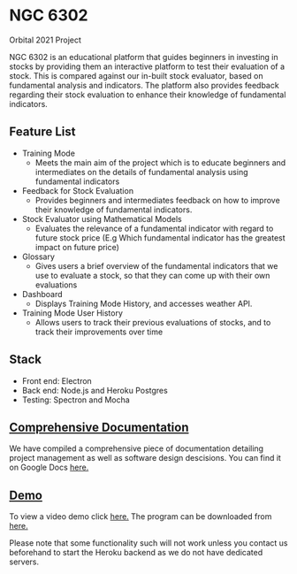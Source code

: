 # NGC 6302
Orbital 2021 Project

NGC 6302 is an educational platform that guides beginners in investing in stocks by providing them an interactive platform to test their evaluation of a stock. This is compared against our in-built stock evaluator, based on fundamental analysis and indicators.
The platform also provides feedback regarding their stock evaluation to enhance their knowledge of fundamental indicators.

## Feature List
- Training Mode
  - Meets the main aim of the project which is to educate beginners and intermediates on the details of fundamental analysis using fundamental indicators
- Feedback for Stock Evaluation
  - Provides beginners and intermediates feedback on how to improve their knowledge of fundamental indicators.
- Stock Evaluator using Mathematical Models
  - Evaluates the relevance of a fundamental indicator with regard to future stock price (E.g Which fundamental indicator has the greatest impact on future price)
- Glossary
  - Gives users a brief overview of the fundamental indicators that we use to evaluate a stock, so that they can come up with their own evaluations
- Dashboard
  - Displays Training Mode History, and accesses weather API.
- Training Mode User History
  - Allows users to track their previous evaluations of stocks, and to track their improvements over time

## Stack
- Front end: Electron
- Back end: Node.js and Heroku Postgres
- Testing: Spectron and Mocha

## [Comprehensive Documentation](https://docs.google.com/document/d/1xSJ7RLLZwPhwDDWM_oFWoLsRJ3V19CYQHDQJ7sk3Luk/edit?usp=sharing)
We have compiled a comprehensive piece of documentation detailing project management as well as software design descisions.
You can find it on Google Docs [here.](https://docs.google.com/document/d/1xSJ7RLLZwPhwDDWM_oFWoLsRJ3V19CYQHDQJ7sk3Luk/edit?usp=sharing)

## [Demo](https://drive.google.com/file/d/1_4Z3WzNmXB3pEygOU-fc01mssQZQWQK8/view?usp=sharing)
To view a video demo click [here.](https://drive.google.com/file/d/173T7GP4_e1fZs7dLpbDqNCRdTuiDrm-W/view?usp=sharing) 
The program can be downloaded from [here.](https://drive.google.com/file/d/1_4Z3WzNmXB3pEygOU-fc01mssQZQWQK8/view?usp=sharing)

Please note that some functionality such will not work unless you contact us beforehand to start the Heroku backend as we do not have dedicated servers.
